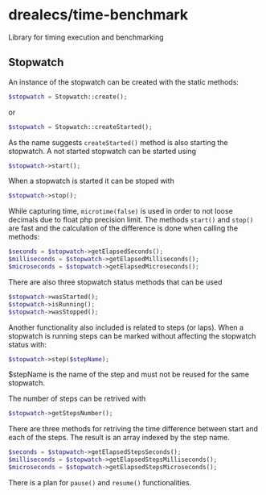 drealecs/time-benchmark
=============

Library for timing execution and benchmarking

Stopwatch
------------

An instance of the stopwatch can be created with the static methods:
``` php
$stopwatch = Stopwatch::create();
```
or
``` php
$stopwatch = Stopwatch::createStarted();
```

As the name suggests `createStarted()` method is also starting the stopwatch.
A not started stopwatch can be started using
``` php
$stopwatch->start();
```
When a stopwatch is started it can be stoped with
``` php
$stopwatch->stop();
```
While capturing time, `microtime(false)` is used in order to not loose decimals due to float php precision limit.
The methods `start()` and `stop()` are fast and the calculation of the difference is done when calling the methods:
``` php
$seconds = $stopwatch->getElapsedSeconds();
$milliseconds = $stopwatch->getElapsedMilliseconds();
$microseconds = $stopwatch->getElapsedMicroseconds();
```

There are also three stopwatch status methods that can be used
``` php
$stopwatch->wasStarted();
$stopwatch->isRunning();
$stopwatch->wasStopped();
```

Another functionality also included is related to steps (or laps).
When a stopwatch is running steps can be marked without affecting the stopwatch status with:
``` php
$stopwatch->step($stepName);
```
$stepName is the name of the step and must not be reused for the same stopwatch.

The number of steps can be retrived with
``` php
$stopwatch->getStepsNumber();
```

There are three methods for retriving the time difference between start and each of the steps. The result is an array indexed by the step name.
``` php
$seconds = $stopwatch->getElapsedStepsSeconds();
$milliseconds = $stopwatch->getElapsedStepsMilliseconds();
$microseconds = $stopwatch->getElapsedStepsMicroseconds();
```

There is a plan for `pause()` and `resume()` functionalities.
